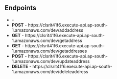 <h2>Endpoints</h2>

<ul>
    <li>
        <strong></strong> - 
    </li>
    <li>
        <strong>POST</strong> - https://clsrit41f6.execute-api.ap-south-1.amazonaws.com/dev/addaddress
    </li>
    <li>
        <strong>GET</strong> - https://clsrit41f6.execute-api.ap-south-1.amazonaws.com/dev/getaddress
    </li>
    <li>
        <strong>GET</strong> - https://clsrit41f6.execute-api.ap-south-1.amazonaws.com/dev/getaddresses
    </li>
    <li>
        <strong>POST</strong> - https://clsrit41f6.execute-api.ap-south-1.amazonaws.com/dev/updateaddress
    </li>
    <li>
        <strong>DELETE</strong> - https://clsrit41f6.execute-api.ap-south-1.amazonaws.com/dev/deleteaddress
    </li>
</ul>